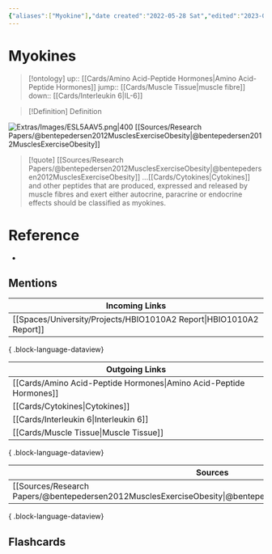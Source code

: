 ```yaml
---
{"aliases":["Myokine"],"date created":"2022-05-28 Sat","edited":"2023-07-25 Tue","tags":["Uni/HBIO1010"],"dg-publish":true,"permalink":"/cards/myokines/","dgPassFrontmatter":true}
---
```


# Myokines

> [!ontology]
> up:: [[Cards/Amino Acid-Peptide Hormones\|Amino Acid-Peptide Hormones]]
> jump:: [[Cards/Muscle Tissue\|muscle fibre]]
> down:: [[Cards/Interleukin 6\|IL-6]]

> [!Definition] Definition

![Extras/Images/ESL5AAV5.png|400](/img/user/Extras/Images/ESL5AAV5.png)
[[Sources/Research Papers/@bentepedersen2012MusclesExerciseObesity\|@bentepedersen2012MusclesExerciseObesity]]

> [!quote] [[Sources/Research Papers/@bentepedersen2012MusclesExerciseObesity\|@bentepedersen2012MusclesExerciseObesity]]
> ...[[Cards/Cytokines\|Cytokines]] and other peptides that are produced, expressed and released by muscle fibres and exert either autocrine, paracrine or endocrine effects should be classified as myokines.

# Reference

- 

## Mentions

| Incoming Links                                                         |
| ---------------------------------------------------------------------- |
| [[Spaces/University/Projects/HBIO1010A2 Report\|HBIO1010A2 Report]] |

{ .block-language-dataview}

| Outgoing Links                                                        |
| --------------------------------------------------------------------- |
| [[Cards/Amino Acid-Peptide Hormones\|Amino Acid-Peptide Hormones]] |
| [[Cards/Cytokines\|Cytokines]]                                     |
| [[Cards/Interleukin 6\|Interleukin 6]]                             |
| [[Cards/Muscle Tissue\|Muscle Tissue]]                             |

{ .block-language-dataview}

| Sources                                                                                                           |
| ----------------------------------------------------------------------------------------------------------------- |
| [[Sources/Research Papers/@bentepedersen2012MusclesExerciseObesity\|@bentepedersen2012MusclesExerciseObesity]] |

{ .block-language-dataview}

## Flashcards